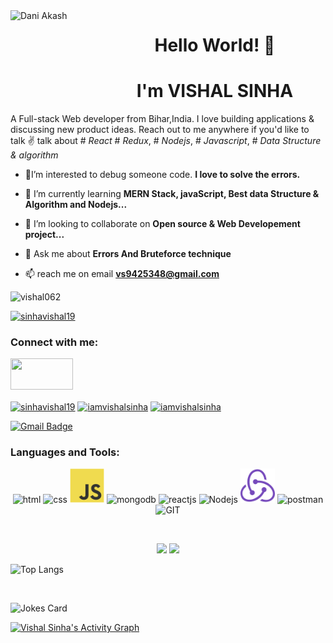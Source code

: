 <img align="left" width="150" height="150" alt="Dani Akash" src="https://raw.githubusercontent.com/DaniAkash/DaniAkash/master/assets/avatar.png"/>

<h1 align="center">Hello World! 👋</h1>



##           <h1 align="center">                   I'm VISHAL SINHA </h1>

A Full-stack Web developer from Bihar,India. I love building applications & discussing new product ideas. Reach out to me anywhere if you'd like to talk ✌️
talk about # *React* # *Redux*, # *Nodejs*, # *Javascript*, # *Data Structure & algorithm* 
<br/>
- 🔭I’m interested to debug someone code. **I love to solve the errors.**

- 🌱 I’m currently learning **MERN Stack, javaScript, Best data Structure & Algorithm and Nodejs...**

- 👯 I’m looking to collaborate on **Open source & Web Developement project...**

- 💬 Ask me about **Errors And Bruteforce technique**

- 📫 reach me on email **vs9425348@gmail.com**

<p align="left"> <img src="https://komarev.com/ghpvc/?username=vishal062&label=Profile%20views&color=0e75b6&style=flat" alt="vishal062" /> </p>

<p align="left"> <a href="https://twitter.com/sinhavishal19" target="blank"><img src="https://img.shields.io/twitter/follow/sinhavishal19?logo=twitter&style=for-the-badge" alt="sinhavishal19" /></a> </p>

<h3 align="left"> Connect with me: </h3>
<img src='https://raw.githubusercontent.com/ShahriarShafin/ShahriarShafin/main/Assets/handshake.gif' width="100px" height="50px">
<p align="left">
<a href="https://twitter.com/sinhavishal19" target="blank"><img align="center" src="https://raw.githubusercontent.com/rahuldkjain/github-profile-readme-generator/master/src/images/icons/Social/twitter.svg" alt="sinhavishal19" height="30" width="40" /></a>
<a href="https://linkedin.com/in/iamvishalsinha" target="blank"><img align="center" src="https://raw.githubusercontent.com/rahuldkjain/github-profile-readme-generator/master/src/images/icons/Social/linked-in-alt.svg" alt="iamvishalsinha" height="30" width="40" /></a>
<a href="https://instagram.com/iamvishalsinha" target="blank"><img align="center" src="https://raw.githubusercontent.com/rahuldkjain/github-profile-readme-generator/master/src/images/icons/Social/instagram.svg" alt="iamvishalsinha" height="30" width="40" /></a>

[![Gmail Badge](https://img.shields.io/badge/-VishalSinha-c14438?style=flat-square&logo=Gmail&logoColor=white&link=mailto:vs9425348@gmail.com)](mailto:vs9425348@gmail.com)

</p>
<span><h3 align="left">Languages and Tools:</h3><p align="center">
      <img src="https://www.vectorlogo.zone/logos/w3_html5/w3_html5-icon.svg" alt="html" width="55" height="55"/>
      <img src="https://www.vectorlogo.zone/logos/w3_css/w3_css-icon.svg" alt="css" width="55" height="55"/>
      <img src="https://raw.githubusercontent.com/devicons/devicon/master/icons/javascript/javascript-original.svg" alt="javascript" width="55" height="55"/>
      <img src="https://www.vectorlogo.zone/logos/mongodb/mongodb-icon.svg" alt="mongodb" width="45" height="55"/>
      <img src="https://www.vectorlogo.zone/logos/reactjs/reactjs-icon.svg" alt="reactjs" width="55" height="55"/>
      <img src="https://www.vectorlogo.zone/logos/nodejs/nodejs-icon.svg" alt="Nodejs" width="55" height="55"/>
      <img src="https://raw.githubusercontent.com/devicons/devicon/master/icons/redux/redux-original.svg" alt="redux" width="55" height="55"/>
      <img src="https://www.vectorlogo.zone/logos/getpostman/getpostman-icon.svg" alt="postman" width="55" height="55"/>
      <img src="https://www.vectorlogo.zone/logos/git-scm/git-scm-icon.svg" alt="GIT" width="55" height="55" marginleft="15"/>
</p></span>

<br/>
<p align="center">
  <img width="49%" src="https://github-readme-stats.vercel.app/api?username=Vishal062&show_icons=true&theme=tokyonight" />
  <img width="49%" src="https://github-readme-streak-stats.herokuapp.com/?user=Vishal062&theme=tokyonight" />

</p>

<p align="center">
<p>

 ![Top Langs](https://github-readme-stats.vercel.app/api/top-langs/?username=Vishal062&theme=tokyonight) </p><br/><p width="49%"> ![Jokes Card](https://readme-jokes.vercel.app/api?theme=tokyonight)

</p>

<a href="https://github.com/Vishal062/github-readme-activity-graph"><img alt="Vishal Sinha's Activity Graph" src="https://activity-graph.herokuapp.com/graph?username=Vishal062&bg_color=0D1117&color=5BCDEC&line=5BCDEC&point=FFFFFF&hide_border=true" /></a>

<!---
Vishal062/Vishal062 is a ✨ special ✨ repository because its `README.md` (this file) appears on your GitHub profile.
You can click the Preview link to take a look at your changes.
--->
